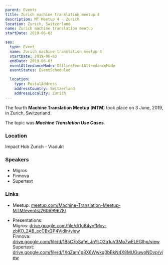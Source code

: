 ```yaml
---
parent: Events
title: Zurich machine translation meetup 4
description: MT Meetup 4 - Zurich
location: Zurich, Switzerland
name: Zurich machine translation meetup
startDate: 2019-06-03

seo:
  type: Event
  name: Zurich machine translation meetup 4
  startDate: 2019-06-03
  endDate: 2019-06-03
  eventAttendanceMode: OfflineEventAttendanceMode
  eventStatus: EventScheduled

  location:
    type: PostalAddress
    addressCountry: Switzerland
    addressLocality: Zurich
---
```


The fourth **Machine Translation Meetup** (**MTM**) took place on 3 June, 2019, in Zurich, Switzerland.

The topic was ***Machine Translation Use Cases***.

### Location

Impact Hub Zurich - Viadukt

### Speakers

- Migros
- Finnova
- Supertext

### Links

- Meetup: [meetup.com/Machine-Translation-Meetup-MTM/events/260699678/](https://www.meetup.com/Machine-Translation-Meetup-MTM/events/260699678/)

- Presentations: <br>Migros: [drive.google.com/file/d/1u84vvfMxy-zbKO_2AB_ecCBx2P4Vjdln/view](https://drive.google.com/file/d/1u84vvfMxy-zbKO_2AB_ecCBx2P4Vjdln/view) <br>Finnova: [drive.google.com/file/d/1B5C7oSafeLJnYsO2q1uV3Mo7wELEGlhp/view](https://drive.google.com/file/d/1B5C7oSafeLJnYsO2q1uV3Mo7wELEGlhp/view) <br>Supertext: [drive.google.com/file/d/1XqZam1p8X6Wwkg0bBkN4X8MUGuwoNDvp/view](https://drive.google.com/file/d/1XqZam1p8X6Wwkg0bBkN4X8MUGuwoNDvp/view)
